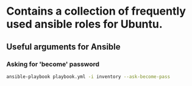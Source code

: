 # Contains a collection of frequently used ansible roles for Ubuntu.

## Useful arguments for Ansible
### Asking for 'become' password
```bash
ansible-playbook playbook.yml -i inventory --ask-become-pass
```
